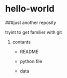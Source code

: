 # hello-world
###just another reposity

tryint to get familier with git 

1. contants
   - README

   - python file

   - data
